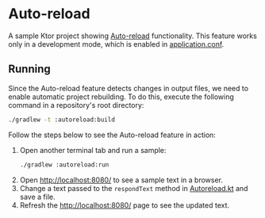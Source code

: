 # Auto-reload

A sample Ktor project showing [Auto-reload](https://ktor.io/docs/auto-reload.html) functionality. This feature works only in a development mode, which is enabled in [application.conf](src/main/resources/application.conf).

## Running

Since the Auto-reload feature detects changes in output files, we need to enable automatic project rebuilding. To do this, execute the following command in a repository's root directory:
```bash
./gradlew -t :autoreload:build
```

Follow the steps below to see the Auto-reload feature in action:
1. Open another terminal tab and run a sample:
   ```bash
   ./gradlew :autoreload:run
   ```
1. Open [http://localhost:8080/](http://localhost:8080/) to see a sample text in a browser.
1. Change a text passed to the  `respondText` method in [Autoreload.kt](src/main/kotlin/com/example/Autoreload.kt) and save a file.
1. Refresh the [http://localhost:8080/](http://localhost:8080/) page to see the updated text.

